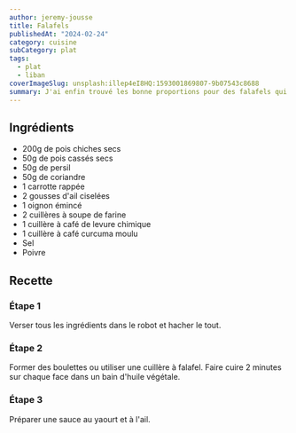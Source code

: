 ```yaml
---
author: jeremy-jousse
title: Falafels
publishedAt: "2024-02-24"
category: cuisine
subCategory: plat
tags:
  - plat
  - liban
coverImageSlug: unsplash:illep4eI8HQ:1593001869807-9b07543c8688
summary: J'ai enfin trouvé les bonne proportions pour des falafels qui se tiennent à la cuisson
---
```


## Ingrédients

- 200g de pois chiches secs
- 50g de pois cassés secs
- 50g de persil
- 50g de coriandre
- 1 carrotte rappée
- 2 gousses d'ail ciselées
- 1 oignon émincé
- 2 cuillères à soupe de farine
- 1 cuillère à café de levure chimique
- 1 cuillère à café curcuma moulu
- Sel
- Poivre

## Recette

### Étape 1

Verser tous les ingrédients dans le robot et hacher le tout.

### Étape 2

Former des boulettes ou utiliser une cuillère à falafel. Faire cuire 2 minutes sur chaque face dans un bain d'huile végétale.

### Étape 3

Préparer une sauce au yaourt et à l'ail.
